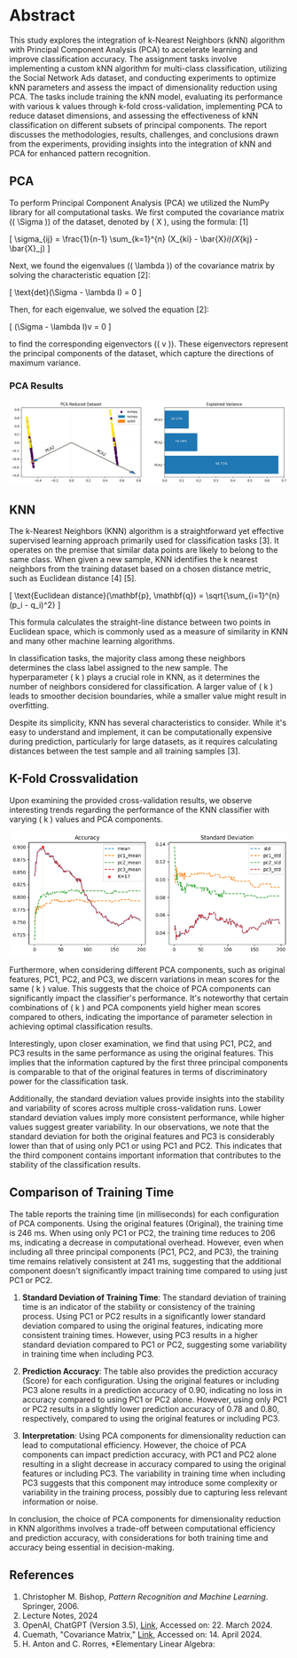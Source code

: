 # Abstract
This study explores the integration of k-Nearest Neighbors (kNN) algorithm with Principal Component Analysis (PCA) to accelerate learning and improve classification accuracy. The assignment tasks involve implementing a custom kNN algorithm for multi-class classification, utilizing the Social Network Ads dataset, and conducting experiments to optimize kNN parameters and assess the impact of dimensionality reduction using PCA. The tasks include training the kNN model, evaluating its performance with various k values through k-fold cross-validation, implementing PCA to reduce dataset dimensions, and assessing the effectiveness of kNN classification on different subsets of principal components. The report discusses the methodologies, results, challenges, and conclusions drawn from the experiments, providing insights into the integration of kNN and PCA for enhanced pattern recognition.

## PCA
To perform Principal Component Analysis (PCA) we utilized the NumPy library for all computational tasks. We first computed the covariance matrix (\( \Sigma \)) of the dataset, denoted by \( X \), using the formula: [1]

\[ \sigma_{ij} = \frac{1}{n-1} \sum_{k=1}^{n} (X_{ki} - \bar{X}_i)(X_{kj} - \bar{X}_j) \]

Next, we found the eigenvalues (\( \lambda \)) of the covariance matrix by solving the characteristic equation [2]:

\[ \text{det}(\Sigma - \lambda I) = 0 \]

Then, for each eigenvalue, we solved the equation [2]:

\[ (\Sigma - \lambda I)v = 0 \]

to find the corresponding eigenvectors (\( v \)). These eigenvectors represent the principal components of the dataset, which capture the directions of maximum variance.

### PCA Results
![Scikit PCA compared with my PCA implementation and their explained variance](pca_output.png)

## KNN
The k-Nearest Neighbors (KNN) algorithm is a straightforward yet effective supervised learning approach primarily used for classification tasks [3]. It operates on the premise that similar data points are likely to belong to the same class. When given a new sample, KNN identifies the k nearest neighbors from the training dataset based on a chosen distance metric, such as Euclidean distance [4] [5].

\[ \text{Euclidean distance}(\mathbf{p}, \mathbf{q}) = \sqrt{\sum_{i=1}^{n} (p_i - q_i)^2} \]

This formula calculates the straight-line distance between two points in Euclidean space, which is commonly used as a measure of similarity in KNN and many other machine learning algorithms.

In classification tasks, the majority class among these neighbors determines the class label assigned to the new sample. The hyperparameter \( k \) plays a crucial role in KNN, as it determines the number of neighbors considered for classification. A larger value of \( k \) leads to smoother decision boundaries, while a smaller value might result in overfitting.

Despite its simplicity, KNN has several characteristics to consider. While it's easy to understand and implement, it can be computationally expensive during prediction, particularly for large datasets, as it requires calculating distances between the test sample and all training samples [3].

## K-Fold Crossvalidation
Upon examining the provided cross-validation results, we observe interesting trends regarding the performance of the KNN classifier with varying \( k \) values and PCA components.

![K-Fold Crossvalidation of Original data (mean), pc1, pc2 and pc3](output.png)

Furthermore, when considering different PCA components, such as original features, PC1, PC2, and PC3, we discern variations in mean scores for the same \( k \) value. This suggests that the choice of PCA components can significantly impact the classifier's performance. It's noteworthy that certain combinations of \( k \) and PCA components yield higher mean scores compared to others, indicating the importance of parameter selection in achieving optimal classification results.

Interestingly, upon closer examination, we find that using PC1, PC2, and PC3 results in the same performance as using the original features. This implies that the information captured by the first three principal components is comparable to that of the original features in terms of discriminatory power for the classification task.

Additionally, the standard deviation values provide insights into the stability and variability of scores across multiple cross-validation runs. Lower standard deviation values imply more consistent performance, while higher values suggest greater variability. In our observations, we note that the standard deviation for both the original features and PC3 is considerably lower than that of using only PC1 or using PC1 and PC2. This indicates that the third component contains important information that contributes to the stability of the classification results.

## Comparison of Training Time
The table reports the training time (in milliseconds) for each configuration of PCA components. Using the original features (Original), the training time is 246 ms. When using only PC1 or PC2, the training time reduces to 206 ms, indicating a decrease in computational overhead. However, even when including all three principal components (PC1, PC2, and PC3), the training time remains relatively consistent at 241 ms, suggesting that the additional component doesn't significantly impact training time compared to using just PC1 or PC2.

1. **Standard Deviation of Training Time**:
   The standard deviation of training time is an indicator of the stability or consistency of the training process. Using PC1 or PC2 results in a significantly lower standard deviation compared to using the original features, indicating more consistent training times. However, using PC3 results in a higher standard deviation compared to PC1 or PC2, suggesting some variability in training time when including PC3.

2. **Prediction Accuracy**:
   The table also provides the prediction accuracy (Score) for each configuration. Using the original features or including PC3 alone results in a prediction accuracy of 0.90, indicating no loss in accuracy compared to using PC1 or PC2 alone. However, using only PC1 or PC2 results in a slightly lower prediction accuracy of 0.78 and 0.80, respectively, compared to using the original features or including PC3.

3. **Interpretation**:
   Using PCA components for dimensionality reduction can lead to computational efficiency. However, the choice of PCA components can impact prediction accuracy, with PC1 and PC2 alone resulting in a slight decrease in accuracy compared to using the original features or including PC3. The variability in training time when including PC3 suggests that this component may introduce some complexity or variability in the training process, possibly due to capturing less relevant information or noise.

In conclusion, the choice of PCA components for dimensionality reduction in KNN algorithms involves a trade-off between computational efficiency and prediction accuracy, with considerations for both training time and accuracy being essential in decision-making.

## References
1. Christopher M. Bishop, *Pattern Recognition and Machine Learning*. Springer, 2006.
2. Lecture Notes, 2024
3. OpenAI, ChatGPT (Version 3.5), [Link](https://openai.com/chatgpt), Accessed on: 22. March 2024.
4. Cuemath, "Covariance Matrix," [Link](https://www.cuemath.com/algebra/covariance-matrix/), Accessed on: 14. April 2024.
5. H. Anton and C. Rorres, *Elementary Linear Algebra:
